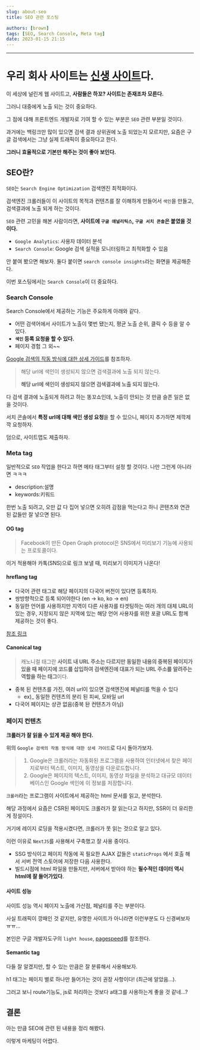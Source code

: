```yaml
---
slug: about-seo
title: SEO 관련 포스팅

authors: [brown]
tags: [SEO, Search Console, Meta tag]
date: 2023-01-15 21:15
---
```


---

# 우리 회사 사이트는 [신생 사이트](https://flynt.finance/)다.

이 세상에 널린게 웹 사이트고, **사람들은 하꼬? 사이트는 존재조차 모른다.**

그러니 대중에게 노출 되는 것이 중요하다.

그 점에 대해 프론트엔드 개발자로 기여 할 수 있는 부분은 `SEO` 관련 부분일 것이다.

과거에는 백링크만 많이 있으면 검색 결과 상위권에 노출 되었는지 모르지만, 요즘은 구글 검색에서는 그냥 실제 트래픽이 중요하다고 한다.

**그러니 효율적으로 기본만 해주는 것이 좋아 보인다.**

## SEO란?

`SEO`는 `Search Engine Optimization` 검색엔진 최적화이다.

검색엔진 크롤러들이 이 사이트의 목적과 컨텐츠를 잘 이해하게 만들어서 `색인`을 만들고, 검색결과에 노출 되게 하는 것이다.

`SEO` 관련 고민을 해본 사람이라면, **사이트에 `구글 애널리틱스`, `구글 서치 콘솔`은 붙였을 것이다.**

- `Google Analytics`: 사용자 데이터 분석
- `Search Console`: Google 검색 실적을 모니터링하고 최적화할 수 있음

안 붙여 봤으면 해보자. 둘다 붙이면 `search console insights`라는 화면을 제공해준다.

이번 포스팅에서는 `Search Console`이 더 중요하다.

### Search Console

Search Console에서 제공하는 기능은 주요하게 아래와 같다.

- 어떤 검색어에서 사이트가 노출이 몇번 됐는지, 평균 노출 순위, 클릭 수 등을 알 수 있다.
- **`색인` 등록 요청을 할 수 있다.**
- 페이지 경험 그 외~~

[Google 검색의 작동 방식에 대한 상세 가이드](https://developers.google.com/search/docs/fundamentals/how-search-works?hl=ko)를 참조하자.

> 해당 url에 색인이 생성되지 않으면 검색결과에 노출 되지 않는다.
>
> **해당 url에 색인이 생성되지 않으면 검색결과에 노출 되지 않는다.**

다 검색 결과에 노출되게 하려고 하는 똥꼬쇼인데, 노출이 안되는 것 만큼 슬픈 일은 없을 것이다.

서치 콘솔에서 **특정 url에 대해 색인 생성 요청**을 할 수 있으니, 페이지 추가하면 제깍제깍 요청하자.

덤으로, 사이트맵도 제출하자.

### Meta tag

일반적으로 `SEO` 작업을 한다고 하면 메타 태그부터 설정 할 것이다. 나만 그런게 아니라면 ㅋㅋㅋ

- description:설명
- keywords:키워드

한번 노출 되려고, 오만 값 다 집어 넣으면 오히려 감점을 먹는다고 하니 콘텐츠와 연관된 값들만 잘 넣으면 된다.

#### OG tag

> Facebook이 만든 Open Graph protocol은 SNS에서 미리보기 기능에 사용되는 프로토콜이다.

이거 적용해야 카톡(SNS)으로 링크 보낼 때, 미리보기 이미지가 나온다!

#### hreflang tag

- 다국어 관련 태그로 해당 페이지의 다국어 버전이 있다면 등록하자.
- 쌍방향적으로 등록 되어야한다 (en -> ko, ko -> en)
- 동일한 언어를 사용하지만 지역이 다른 사용자를 타겟팅하는 여러 개의 대체 URL이 있는 경우, 지정되지 않은 지역에 있는 해당 언어 사용자를 위한 포괄 URL도 함께 제공하는 것이 좋다.

[참조 링크](https://developers.google.com/search/docs/specialty/international/localized-versions?hl=ko)

#### Canonical tag

> 캐노니컬 태그란 **사이트 내 URL 주소는 다르지만 동일한 내용의 중복된 페이지가 있을 때 페이지에 코드를 삽입하여 검색엔진에 대표가 되는 URL 주소를 알려주는 역할을 하는 태그**이다.

- 중복 된 컨텐츠를 가진, 여러 url이 있으면 검색엔진에 페널티를 먹을 수 있다
  - ex)\_ 동일한 컨텐츠의 분리 된 피씨, 모바일 url
- 다국어 페이지는 상관 없음(중복 돤 컨텐츠가 아님)

### 페이지 컨텐츠

**크롤러가 잘 읽을 수 있게 제공 해야 한다.**

위의 `Google 검색의 작동 방식에 대한 상세 가이드`로 다시 돌아가보자.

> 1. Google은 크롤러라는 자동화된 프로그램을 사용하여 인터넷에서 찾은 페이지로부터 텍스트, 이미지, 동영상을 다운로드합니다.
> 2. Google은 페이지의 텍스트, 이미지, 동영상 파일을 분석하고 대규모 데이터베이스인 Google 색인에 이 정보를 저장합니다.

`크롤러`라는 프로그램이 사이트에서 제공하는 html 문서를 읽고, 분석한다.

해당 과정에서 요즘은 CSR된 페이지도 크롤러가 잘 읽는다고 하지만, SSR이 더 유리한게 정설이다.

거기에 레이지 로딩을 적용시켰다면, 크롤러가 못 읽는 것으로 알고 있다.

이런 이유로 `NextJS`를 사용해서 구축했고 잘 사용 중이다.

- SSG 방식이고 페이지 작동에 꼭 필요한 AJAX 값들은 `staticProps` 에서 호출 해서 서버 전역 스토어에 저장한 다음 사용한다.
- 빌드시점에 html 파일을 만들지만, 서버에서 받아야 하는 **필수적인 데이터 역시 html에 잘 들어가있다**.

#### 사이트 성능

사이트 성능 역시 페이지 노출에 가산점, 페널티를 주는 부분이다.

사실 트래픽이 깡패인 것 같지만, 유명한 사이트가 아니라면 이런부분도 다 신경써보자 ㅠㅠ...

본인은 구글 개발자도구의 `light house`, [pagespeed](https://pagespeed.web.dev/)를 참조한다.

#### Semantic tag

다들 잘 알겠지만, 할 수 있는 만큼은 잘 분류해서 사용해보자.

h1 태그는 페이지 별로 하나만 들어가는 것이 권장 사항이다! (최근에 알았음...).

그러고 보니 route기능도, js로 처리하는 것보다 a태그를 사용하는게 좋을 것 같네...?

## 결론

아는 만큼 SEO에 관련 된 내용을 정리 해봤다.

이렇게 마케팅이 어렵다.
